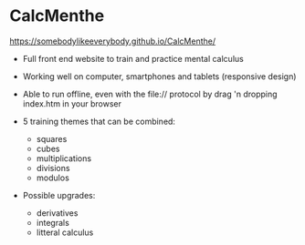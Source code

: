 # CalcMenthe

https://somebodylikeeverybody.github.io/CalcMenthe/

- Full front end website to train and practice mental calculus
- Working well on  computer, smartphones and tablets (responsive design)
- Able to run offline, even with the file:// protocol by drag 'n dropping index.htm in your browser
- 5 training themes that can be combined:
  - squares
  - cubes
  - multiplications
  - divisions
  - modulos

- Possible upgrades:
  - derivatives
  - integrals
  - litteral calculus
  
